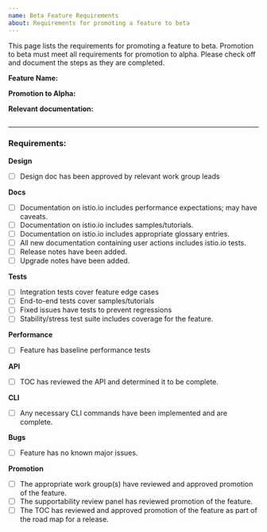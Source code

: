 ```yaml
---
name: Beta Feature Requirements
about: Requirements for promoting a feature to beta
---
```


This page lists the requirements for promoting a feature to beta. Promotion to beta must meet all requirements for promotion to alpha. Please check off and document the steps as they are completed.

**Feature Name:** 

**Promotion to Alpha:**

**Relevant documentation:**

```
```

--- 

### Requirements: 

**Design**

- [ ] Design doc has been approved by relevant work group leads

**Docs** 

- [ ] Documentation on istio.io includes performance expectations; may have caveats. 
- [ ] Documentation on istio.io includes samples/tutorials. 
- [ ] Documentation on istio.io includes appropriate glossary entries. 
- [ ] All new documentation containing user actions includes istio.io tests.
- [ ] Release notes have been added. 
- [ ] Upgrade notes have been added. 

**Tests**

- [ ] Integration tests cover feature edge cases
- [ ] End-to-end tests cover samples/tutorials
- [ ] Fixed issues have tests to prevent regressions
- [ ] Stability/stress test suite includes coverage for the feature.

**Performance**

- [ ] Feature has baseline performance tests

**API**

- [ ] TOC has reviewed the API and determined it to be complete. 

**CLI**

- [ ] Any necessary CLI commands have been implemented and are complete. 

**Bugs**

- [ ] Feature has no known major issues.

**Promotion**

- [ ] The appropriate work group(s) have reviewed and approved promotion of the feature.
- [ ] The supportability review panel has reviewed promotion of the feature.  
- [ ] The TOC has reviewed and approved promotion of the feature as part of the
	road map for a release.
